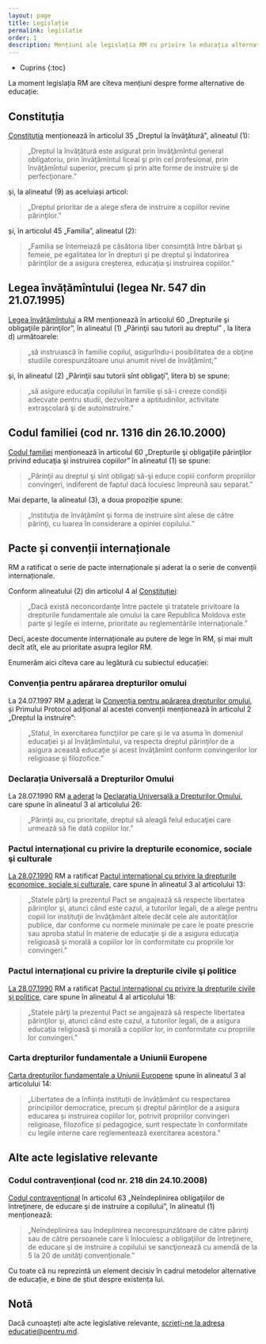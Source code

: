 ```yaml
---
layout: page
title: Legislație
permalink: legislatie
order: 1
description: Mențiuni ale legislația RM cu privire la educația alternativă
---
```


* Cuprins
{:toc}

La moment legislația RM are cîteva mențiuni despre forme alternative de educație:

## Constituția

[Constituția](http://lex.justice.md/md/311496/) menționează în articolul 35 „Dreptul la învăţătură”, alineatul (1):

> „Dreptul la învăţătură este asigurat prin învăţămîntul general obligatoriu, prin învăţămîntul liceal şi prin cel profesional, prin învăţămîntul superior, precum şi prin alte forme de instruire şi de perfecţionare.”

și, la alineatul (9) as aceluiași articol:

> „Dreptul prioritar de a alege sfera de instruire a copiilor revine părinţilor.”

și, în articolul 45 „Familia”, alineatul (2):

> „Familia se întemeiază pe căsătoria liber consimţită între bărbat şi femeie, pe egalitatea lor în drepturi şi pe dreptul şi îndatorirea părinţilor de a asigura creşterea, educaţia şi instruirea copiilor.”

## Legea învățămîntului (legea Nr. 547 din  21.07.1995)

[Legea învățămîntului](http://lex.justice.md/md/311684/) a RM menționează în articolul 60 „Drepturile şi obligaţiile părinţilor”, în alineatul (1) „Părinţii sau tutorii au dreptul” , la litera d) următoarele:

> „să instruiască  în familie copilul, asigurîndu-i posibilitatea de a obţine studiile corespunzătoare unui anumit nivel de învăţămînt;”

și, în alineatul (2) „Părinţii sau tutorii sînt obligaţi”, litera b) se spune:

> „să asigure educaţia copilului în familie şi să-i creeze condiţii adecvate pentru studii, dezvoltare a  aptitudinilor, activitate extraşcolară şi de autoinstruire.”

## Codul familiei (cod nr. 1316 din  26.10.2000)

[Codul familiei]() menționează în articolul 60 „Drepturile şi obligaţiile părinţilor privind educaţia şi instruirea copiilor” în alineatul (1) se spune:

> „Părinţii au dreptul şi sînt obligaţi să-şi educe copiii conform propriilor convingeri, indiferent de faptul dacă locuiesc împreună sau separat.”

Mai departe, la alineatul (3), a doua propoziție spune:

> „Instituţia de învăţămînt şi forma de instruire sînt alese de către părinţi, cu luarea în considerare a opiniei copilului.”

## Pacte și convenții internaționale

RM a ratificat o serie de pacte internaționale și aderat la o serie de convenții internaționale.

Conform alineatului (2) din articolul 4 al [Constituției](http://lex.justice.md/md/311496/):

> „Dacă există neconcordanţe între pactele şi tratatele privitoare la drepturile fundamentale ale omului la care Republica Moldova este parte şi legile ei interne, prioritate au reglementările internaţionale.”

Deci, aceste documente internaționale au putere de lege în RM, și mai mult decît atît, ele au prioritate asupra legilor RM.

Enumerăm aici cîteva care au legătură cu subiectul educației:

### Convenția pentru apărarea drepturilor omului

La 24.07.1997 RM [a aderat](http://lex.justice.md/md/307753/) la [Convenția pentru apărarea drepturilor omului](http://lex.justice.md/md/285802/), și Primului Protocol adițional al acestei convenții menționează în articolul 2 „Dreptul la instruire”:

> „Statul, în exercitarea funcţiilor pe care şi le va asuma în domeniul educaţiei şi al învăţămîntului, va respecta dreptul părinţilor de a asigura această educaţie şi acest învăţămînt conform convingerilor lor religioase şi filozofice.”

### Declarația Universală a Drepturilor Omului

La 28.07.1990 RM [a aderat](http://lex.justice.md/md/306843/) la [Declarația Universală a Drepturilor Omului](http://lex.justice.md/md/356364/), care spune în alineatul 3 al articolului 26:

> „Părinţii au, cu prioritate, dreptul să aleagă felul educaţiei care urmează să fie dată copiilor lor.”

### Pactul internațional cu privire la drepturile economice, sociale şi culturale

[La 28.07.1990](http://lex.justice.md/md/306843/) RM a ratificat [Pactul internațional cu privire la drepturile economice, sociale şi culturale](http://lex.justice.md/md/356369/), care spune în alineatul 3 al articolului 13:

> „Statele părţi la prezentul Pact se angajează să respecte libertatea părinţilor şi, atunci când este cazul, a tutorilor legali, de a alege pentru copiii lor instituţii de învăţământ altele decât cele ale autorităţilor publice, dar conforme cu normele minimale pe care le poate prescrie sau aproba statul în materie de educaţie şi de a asigura educaţia religioasă şi morală a copiilor lor în conformitate cu propriile lor convingeri.”

### Pactul internațional cu privire la drepturile civile şi politice

[La 28.07.1990](http://lex.justice.md/md/306843/) RM a ratificat [Pactul internațional cu privire la drepturile civile şi politice](http://lex.justice.md/md/356337/), care spune în alineatul 4 al articolului 18:

> „Statele părţi la prezentul Pact se angajează să respecte libertatea părinţilor şi, atunci când este cazul, a tutorilor legali, de a asigura educaţia religioasă şi morală a copiilor lor, in conformitate cu propriile lor convingeri.”

### Carta drepturilor fundamentale a Uniunii Europene

[Carta drepturilor fundamentale a Uniunii Europene](http://eur-lex.europa.eu/LexUriServ/LexUriServ.do?uri=OJ:C:2010:083:0389:0403:ro:PDF) spune în alineatul 3 al articolului 14:

> „Libertatea de a înființa instituții de învățământ cu respectarea principiilor democratice, precum și dreptul părinților de a asigura educarea și instruirea copiilor lor, potrivit propriilor convingeri religioase, filozofice și pedagogice, sunt respectate în conformitate cu legile interne care reglementează exercitarea acestora.”

## Alte acte legislative relevante

### Codul contravențional (cod nr. 218 din  24.10.2008)

[Codul contravențional](http://lex.justice.md/md/330879/) în articolul 63 „Neîndeplinirea obligaţiilor de întreţinere, de educare şi de instruire a copilului”, în alineatul (1) menționează:

> „Neîndeplinirea sau îndeplinirea necorespunzătoare de către părinţi sau de către persoanele care îi înlocuiesc a obligaţiilor de întreţinere, de educare şi de instruire a copilului se sancţionează cu amendă de la 5 la 20 de unităţi convenţionale.”

Cu toate că nu reprezintă un element decisiv în cadrul metodelor alternative de educație, e bine de știut despre existența lui.

## Notă

Dacă cunoașteți alte acte legislative relevante, [scrieți-ne la adresa educatie@pentru.md](mailto:educatie@pentru.md).
